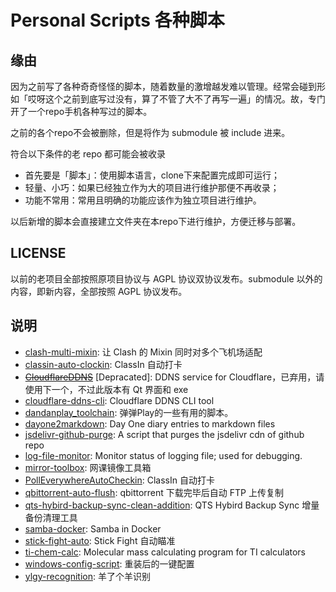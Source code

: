 # Personal Scripts 各种脚本

## 缘由

因为之前写了各种奇奇怪怪的脚本，随着数量的激增越发难以管理。经常会碰到形如「哎呀这个之前到底写过没有，算了不管了大不了再写一遍」的情况。故，专门开了一个repo手机各种写过的脚本。

之前的各个repo不会被删除，但是将作为 submodule 被 include 进来。

符合以下条件的老 repo 都可能会被收录

* 首先要是「脚本」：使用脚本语言，clone下来配置完成即可运行；
* 轻量、小巧：如果已经独立作为大的项目进行维护那便不再收录；
* 功能不常用：常用且明确的功能应该作为独立项目进行维护。

以后新增的脚本会直接建立文件夹在本repo下进行维护，方便迁移与部署。

## LICENSE

以前的老项目全部按照原项目协议与 AGPL 协议双协议发布。submodule 以外的内容，即新内容，全部按照 AGPL 协议发布。

## 说明

* [clash-multi-mixin](https://github.com/JeffersonQin/clash-multi-mixin): 让 Clash 的 Mixin 同时对多个飞机场适配
* [classin-auto-clockin](https://github.com/JeffersonQin/classin-auto-clockin): ClassIn 自动打卡
* ~~[CloudflareDDNS](https://github.com/JeffersonQin/CloudflareDDNS)~~ [Depracated]: DDNS service for Cloudflare，已弃用，请使用下一个，不过此版本有 Qt 界面和 exe
* [cloudflare-ddns-cli](https://github.com/JeffersonQin/cloudflare-ddns-cli): Cloudflare DDNS CLI tool
* [dandanplay_toolchain](https://github.com/JeffersonQin/dandanplay_toolchain): 弹弹Play的一些有用的脚本。
* [dayone2markdown](https://github.com/JeffersonQin/dayone2markdown): Day One diary entries to markdown files
* [jsdelivr-github-purge](https://github.com/JeffersonQin/jsdelivr-github-purge): A script that purges the jsdelivr cdn of github repo
* [log-file-monitor](https://github.com/JeffersonQin/log-file-monitor): Monitor status of logging file; used for debugging.
* [mirror-toolbox](https://github.com/JeffersonQin/mirror-toolbox): 网课镜像工具箱
* [PollEverywhereAutoCheckin](https://github.com/JeffersonQin/PollEverywhereAutoCheckin): ClassIn 自动打卡
* [qbittorrent-auto-flush](https://github.com/JeffersonQin/qbittorrent-auto-flush): qbittorrent 下载完毕后自动 FTP 上传复制
* [qts-hybird-backup-sync-clean-addition](https://github.com/JeffersonQin/qts-hybird-backup-sync-clean-addition): QTS Hybird Backup Sync 增量备份清理工具
* [samba-docker](https://github.com/JeffersonQin/samba-docker): Samba in Docker
* [stick-fight-auto](https://github.com/JeffersonQin/stick-fight-auto): Stick Fight 自动瞄准
* [ti-chem-calc](https://github.com/JeffersonQin/ti-chem-calc): Molecular mass calculating program for TI calculators
* [windows-config-script](https://github.com/JeffersonQin/windows-config-script): 重装后的一键配置
* [ylgy-recognition](https://github.com/JeffersonQin/ylgy-recognition): 羊了个羊识别
